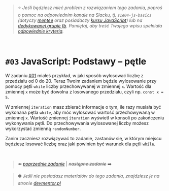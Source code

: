 > :star: *Jeśli będziesz mieć problem z rozwiązaniem tego zadania, poproś o pomoc na odpowiednim kanale na Slacku, tj. `s1e04-js-basics` (dotyczy [mentee](https://devmentor.pl/mentoring-javascript/) oraz posiadaczy [kursu JavaScript](https://devmentor.pl/p/javascript-for-beginners/)) lub na [dedykowanej grupie fb](https://www.facebook.com/groups/155234921740033). Pamiętaj, aby treść Twojego wpisu spełniała [odpowiednie kryteria](https://devmentor.pl/jak-prosic-o-pomoc/).*

&nbsp;

# `#03` JavaScript: Podstawy – pętle

W zadaniu [#01]((./../01)) miałeś przykład, w jaki sposób wylosować liczbę z przedziału od 0 do 20. Teraz Twoim zadaniem będzie wylosowanie przy pomocy pętli `while` liczby przechowywanej w zmiennej `x`. Wartość dla zmiennej `x` może być dowolna z losowanego przedziału, czyli np. `const x = 5`.

W zmiennej `iteration` masz zbierać informacje o tym, ile razy musiała być wykonana pętla `while`, aby móc wylosować wartość przechowywaną w zmiennej `x`. Wartość zmiennej `iteration` wyświetl w konsoli po zakończeniu wykonywania pętli. Do przechowywania wylosowanej liczby możesz wykorzystać zmienną `randomNumber`. 

Zanim zaczniesz rozwiązywać to zadanie, zastanów się, w którym miejscu będziesz losować liczbę oraz jaki powinien być warunek dla pętli `while`.


&nbsp;

> :arrow_left: [*poprzednie zadanie*](./../02) | ~~*następne zadanie*~~ :arrow_right:

> :no_entry: *Jeśli nie posiadasz materiałów do tego zadania, znajdziesz je na stronie [devmentor.pl](https://devmentor.pl/p/js-basics/)*
